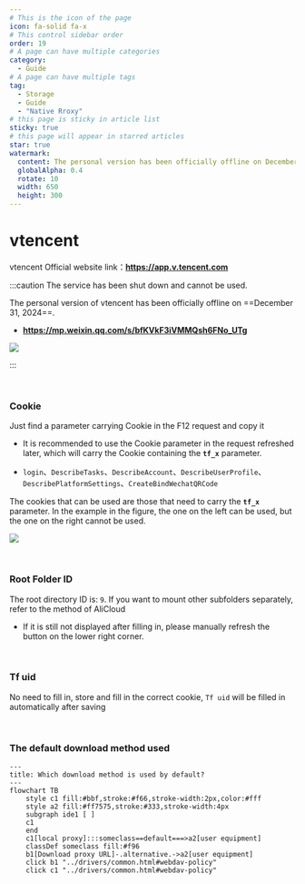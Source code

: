 ```yaml
---
# This is the icon of the page
icon: fa-solid fa-x
# This control sidebar order
order: 19
# A page can have multiple categories
category:
  - Guide
# A page can have multiple tags
tag:
  - Storage
  - Guide
  - "Native Rroxy"
# this page is sticky in article list
sticky: true
# this page will appear in starred articles
star: true
watermark:
  content: The personal version has been officially offline on December 31, 2024
  globalAlpha: 0.4
  rotate: 10
  width: 650
  height: 300
---
```


# vtencent 

vtencent Official website link：**https://app.v.tencent.com**

:::caution The service has been shut down and cannot be used.

The personal version of vtencent has been officially offline on ==December 31, 2024==.

- **https://mp.weixin.qq.com/s/bfKVkF3iVMMQsh6FNo_UTg**

![](/img/drivers/vtencent/vtencent_close.png)

:::

<br/>



### **Cookie**

Just find a parameter carrying Cookie in the F12 request and copy it

- It is recommended to use the Cookie parameter in the request refreshed later, which will carry the Cookie containing the **`tf_x`** parameter.

- `login`、`DescribeTasks`、`DescribeAccount`、`DescribeUserProfile`、`DescribePlatformSettings`、`CreateBindWechatQRCode`

The cookies that can be used are those that need to carry the **`tf_x`** parameter. In the example in the figure, the one on the left can be used, but the one on the right cannot be used.

![](/img/drivers/vtencent/vtencent_cookie.png)

<br/>



### **Root Folder ID**

The root directory ID is: `9`. If you want to mount other subfolders separately, refer to the method of AliCloud

- If it is still not displayed after filling in, please manually refresh the button on the lower right corner.

<br/>



### **Tf uid**

No need to fill in, store and fill in the correct cookie, `Tf uid` will be filled in automatically after saving

<br/>



### **The default download method used**


```mermaid
---
title: Which download method is used by default?
---
flowchart TB
    style c1 fill:#bbf,stroke:#f66,stroke-width:2px,color:#fff
    style a2 fill:#ff7575,stroke:#333,stroke-width:4px
    subgraph ide1 [ ]
    c1
    end
    c1[local proxy]:::someclass==default===>a2[user equipment]
    classDef someclass fill:#f96
    b1[Download proxy URL]-.alternative.->a2[user equipment]
    click b1 "../drivers/common.html#webdav-policy"
    click c1 "../drivers/common.html#webdav-policy"
```